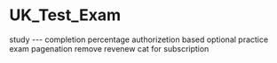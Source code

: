 # UK_Test_Exam
study --- completion percentage authorizetion based optional
practice exam pagenation remove
revenew cat for subscription 